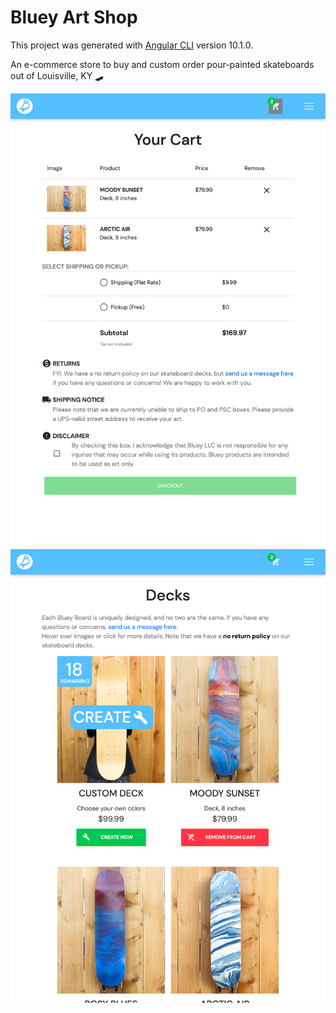 # Bluey Art Shop

This project was generated with [Angular CLI](https://github.com/angular/angular-cli) version 10.1.0.

An e-commerce store to buy and custom order pour-painted skateboards out of Louisville, KY 🛹

[![Bluey Screen Shot][product-screenshot]](https://example.com)
[![Bluey Screen Shot 2][product-screenshot2]](https://example.com)

[product-screenshot]: bluey_1.png
[product-screenshot2]: bluey_2.png
